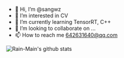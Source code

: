 - 👋 Hi, I’m @sangwz
- 👀 I’m interested in CV 
- 🌱 I’m currently learning TensorRT, C++
- 💞️ I’m looking to collaborate on ...
- 📫 How to reach me 642631640@qq.com


![Rain-Main's github stats](https://github-readme-stats.vercel.app/api?username=Rain-Main&show_icons=true&theme=radical) 

<!---
Rain-Main/Rain-Main is a ✨ special ✨ repository because its `README.md` (this file) appears on your GitHub profile.
You can click the Preview link to take a look at your changes.
--->
